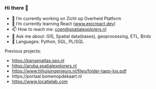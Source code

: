 ### Hi there 👋

- 🔭 I’m currently working on Zicht op Overheid Platform
- 🌱 I’m currently learning React (www.epicreact.dev)
- 📫 How to reach me: coen@spatialexplorers.nl
- 💬 Ask me about: GIS, Spatial data(bases), geoprocessing, ETL, Birds
- 💬 Languages: Python, SQL, PL/SQL

Previous projects:
- https://kansenatlas.seo.nl
- https://aruba.spatialexplorers.nl
- https://www.tijhuisingenieurs.nl/files/folder-tapp-los.pdf
- https;//portaal.bomenopdekaart.nl
- https://www.locatielab.com



<!--
**CoenNengerman/coennengerman** is a ✨ _special_ ✨ repository because its `README.md` (this file) appears on your GitHub profile.

Here are some ideas to get you started:

- 🔭 I’m currently working on ...
- 🌱 I’m currently learning ...
- 👯 I’m looking to collaborate on ...
- 🤔 I’m looking for help with ...
- 💬 Ask me about ...
- 📫 How to reach me: ...
- 😄 Pronouns: ...
- ⚡ Fun fact: ...
-->
